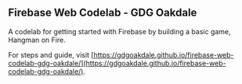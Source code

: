 ## Firebase Web Codelab - GDG Oakdale

A codelab for getting started with Firebase by building a basic game, Hangman on Fire.

For steps and guide, visit [https://gdgoakdale.github.io/firebase-web-codelab-gdg-oakdale/](https://gdgoakdale.github.io/firebase-web-codelab-gdg-oakdale/).

